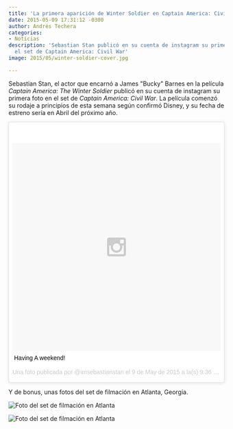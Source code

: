 ```yaml
---
title: 'La primera aparición de Winter Soldier en Captain America: Civil War'
date: 2015-05-09 17:31:12 -0300
author: Andrés Techera
categories:
- Noticias
description: 'Sebastian Stan publicó en su cuenta de instagram su primera foto en
  el set de Captain America: Civil War'
image: 2015/05/winter-soldier-cover.jpg

---
```

Sebastian Stan, el actor que encarnó a James "Bucky" Barnes en la película *Captain America: The Winter Soldier* publicó en su cuenta de instagram su primera foto en el set de *Captain America: Civil War*.
La película comenzó su rodaje a principios de esta semana según confirmó Disney, y su fecha de estreno sería en Abril del próximo año.

<blockquote class="instagram-media" data-instgrm-captioned data-instgrm-version="4" style=" background:#FFF; border:0; border-radius:3px; box-shadow:0 0 1px 0 rgba(0,0,0,0.5),0 1px 10px 0 rgba(0,0,0,0.15); margin: 1px; max-width:658px; padding:0; width:99.375%; width:-webkit-calc(100% - 2px); width:calc(100% - 2px);"><div style="padding:8px;"> <div style=" background:#F8F8F8; line-height:0; margin-top:40px; padding:50% 0; text-align:center; width:100%;"> <div style=" background:url(data:image/png;base64,iVBORw0KGgoAAAANSUhEUgAAACwAAAAsCAMAAAApWqozAAAAGFBMVEUiIiI9PT0eHh4gIB4hIBkcHBwcHBwcHBydr+JQAAAACHRSTlMABA4YHyQsM5jtaMwAAADfSURBVDjL7ZVBEgMhCAQBAf//42xcNbpAqakcM0ftUmFAAIBE81IqBJdS3lS6zs3bIpB9WED3YYXFPmHRfT8sgyrCP1x8uEUxLMzNWElFOYCV6mHWWwMzdPEKHlhLw7NWJqkHc4uIZphavDzA2JPzUDsBZziNae2S6owH8xPmX8G7zzgKEOPUoYHvGz1TBCxMkd3kwNVbU0gKHkx+iZILf77IofhrY1nYFnB/lQPb79drWOyJVa/DAvg9B/rLB4cC+Nqgdz/TvBbBnr6GBReqn/nRmDgaQEej7WhonozjF+Y2I/fZou/qAAAAAElFTkSuQmCC); display:block; height:44px; margin:0 auto -44px; position:relative; top:-22px; width:44px;"></div></div> <p style=" margin:8px 0 0 0; padding:0 4px;"> <a href="https://instagram.com/p/2d9VxUOmsf/" style=" color:#000; font-family:Arial,sans-serif; font-size:14px; font-style:normal; font-weight:normal; line-height:17px; text-decoration:none; word-wrap:break-word;" target="_top">Having A weekend!</a></p> <p style=" color:#c9c8cd; font-family:Arial,sans-serif; font-size:14px; line-height:17px; margin-bottom:0; margin-top:8px; overflow:hidden; padding:8px 0 7px; text-align:center; text-overflow:ellipsis; white-space:nowrap;">Una foto publicada por @imsebastianstan el <time style=" font-family:Arial,sans-serif; font-size:14px; line-height:17px;" datetime="2015-05-09T16:36:17+00:00">9 de May de 2015 a la(s) 9:36 PDT</time></p></div></blockquote>
<script async defer src="//platform.instagram.com/en_US/embeds.js"></script>

Y de bonus, unas fotos del set de filmación en Atlanta, Georgia.

![Foto del set de filmación en Atlanta](/img/2015/05/civil-war-set01.jpg)

![Foto del set de filmación en Atlanta](/img/2015/05/civil-war-set02.jpg)